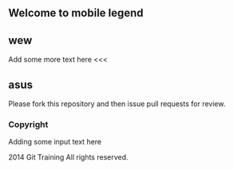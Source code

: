 ## Welcome to mobile legend

## wew

Add some more text here <<<

## asus

Please fork this repository and then issue pull requests for review.

### Copyright

Adding some input text here

2014 Git Training All rights reserved.

